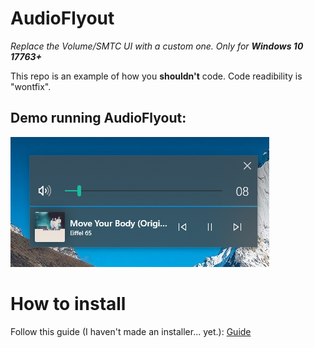 # AudioFlyout
*Replace the Volume/SMTC UI with a custom one. Only for **Windows 10 17763+***

This repo is an example of how you **shouldn't** code. Code readibility is "wontfix".


## Demo running AudioFlyout:
![demo](demo/demo.png "AudioFlyout window demo")


# How to install
Follow this guide (I haven't made an installer... yet.): [Guide](guide.md)
